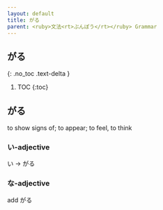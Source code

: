 ```yaml
---
layout: default
title: がる
parent: <ruby>文法<rt>ぶんぽう</rt></ruby> Grammar
---
```


## がる
{: .no_toc .text-delta }

1. TOC
{:toc}

## がる
to show signs of; to appear; to feel, to think

### い-adjective
い → がる

### な-adjective
add がる
